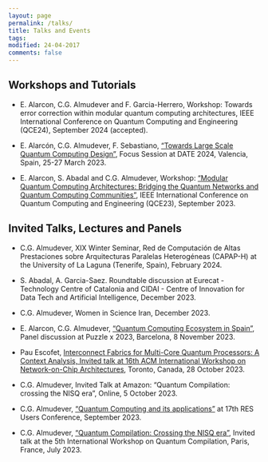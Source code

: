 ```yaml
---
layout: page
permalink: /talks/
title: Talks and Events
tags: 
modified: 24-04-2017
comments: false
---
```


## Workshops and Tutorials
+ E. Alarcon, C.G. Almudever and F. Garcia-Herrero, Workshop: Towards error correction within modular quantum computing architectures, IEEE International Conference on Quantum Computing and Engineering (QCE24), September 2024 (accepted).
  
+ E. Alarcón, C.G. Almudever, F. Sebastiano, [“Towards Large Scale Quantum Computing Design”](https://www.date-conference.com/programme), Focus Session at DATE 2024, Valencia, Spain, 25-27 March 2023.
  
+ E. Alarcon, S. Abadal and C.G. Almudever, Workshop: [“Modular Quantum Computing Architectures: Bridging the Quantum Networks and Quantum Computing Communities”](https://qce.quantum.ieee.org/2023/workshops-program/), IEEE International Conference on Quantum Computing and Engineering (QCE23), September 2023.
  
## Invited Talks, Lectures and Panels
+ C.G. Almudever, XIX Winter Seminar, Red de Computación de Altas Prestaciones sobre Arquitecturas Paralelas Heterogéneas (CAPAP-H) at the University of La Laguna (Tenerife, Spain), February 2024.
  
+ S. Abadal, A. Garcia-Saez. Roundtable discussion at Eurecat - Technology Centre of Catalonia and CIDAI - Centre of Innovation for Data Tech and Artificial Intelligence, December 2023.

+ C.G. Almudever, Women in Science Iran, December 2023.
  
+ E. Alarcon, C.G. Almudever, [“Quantum Computing Ecosystem in Spain”](https://www.puzzlex.io/puzzle-x-2023/puzzle-x-qa-speakers), Panel discussion at Puzzle x 2023, Barcelona, 8 November 2023.
  
+ Pau Escofet, [Interconnect Fabrics for Multi-Core Quantum Processors: A Context Analysis, Invited talk at 16th ACM International Workshop on Network-on-Chip Architectures](https://dl.acm.org/doi/10.1145/3610396.3623267), Toronto, Canada, 28 October 2023.
  
+ C.G. Almudever, Invited Talk at Amazon: “Quantum Compilation: crossing the NISQ era”, Online, 5 October 2023.
  
+ C.G. Almudever, [“Quantum Computing and its applications”](https://www.res.es/es/eventos/17th-res-users-conference) at 17th RES Users Conference, September 2023.
  
+ C.G. Almudever, [“Quantum Compilation: Crossing the NISQ era”](https://quantum-compilers.github.io/iwqc2023/), Invited talk at the 5th International Workshop on Quantum Compilation, Paris, France, July 2023.





